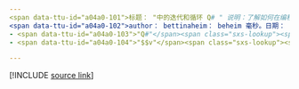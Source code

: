 ```yaml
---
<span data-ttu-id="a04a0-101">标题： "中的迭代和循环 Q# " 说明：了解如何在编程语言中使用 "for" 循环 Q# 。</span><span class="sxs-lookup"><span data-stu-id="a04a0-101">title: "Iterations and loops in Q#" description: Learn about using 'for' loops in the Q# programming language.</span></span>
<span data-ttu-id="a04a0-102">author： bettinaheim： beheim 毫秒。日期： 10/07/2020 ms. 主题：文章 uid： qsharp 非 loc：</span><span class="sxs-lookup"><span data-stu-id="a04a0-102">author: bettinaheim ms.author: beheim ms.date: 10/07/2020 ms.topic: article uid: microsoft.quantum.qsharp.iterations no-loc:</span></span>
- <span data-ttu-id="a04a0-103">"Q#"</span><span class="sxs-lookup"><span data-stu-id="a04a0-103">"Q#"</span></span>
- <span data-ttu-id="a04a0-104">"$$v"</span><span class="sxs-lookup"><span data-stu-id="a04a0-104">"$$v"</span></span>

---
```


<!---
# Iterations and loops in Q#
-->

[!INCLUDE [source link](~/includes/qsharp-language/Specifications/Language/2_Statements/iterations.md)]

